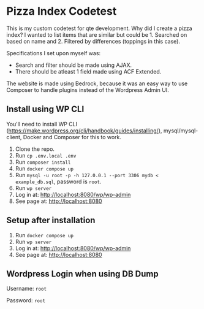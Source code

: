 # Pizza Index Codetest
This is my custom codetest for qte development. Why did I create a pizza index? I wanted to list items that are similar but could be 1. Searched on based on name and 2. Filtered by differences (toppings in this case).

Specifications I set upon myself was:
* Search and filter should be made using AJAX.
* There should be atleast 1 field made using ACF Extended.

The website is made using Bedrock, because it was an easy way to use Composer to handle plugins instead of the Wordpress Admin UI.

## Install using WP CLI
You'll need to install WP CLI (https://make.wordpress.org/cli/handbook/guides/installing/), mysql/mysql-client, Docker and Composer for this to work.

1. Clone the repo.
2. Run `cp .env.local .env`
3. Run `composer install`
4. Run `docker compose up`
5. Run `mysql -u root -p -h 127.0.0.1 --port 3306 mydb < example_db.sql`, password is `root`.
6. Run `wp server`
7. Log in at: [http://localhost:8080/wp/wp-admin](http://localhost:8080/wp/wp-admin)
8. See page at: [http://localhost:8080](http://localhost:8080)

## Setup after installation
1. Run `docker compose up`
2. Run `wp server`
3. Log in at: [http://localhost:8080/wp/wp-admin](http://localhost:8080/wp/wp-admin)
4. See page at: [http://localhost:8080](http://localhost:8080)

## Wordpress Login when using DB Dump
Username: `root`

Password: `root`
